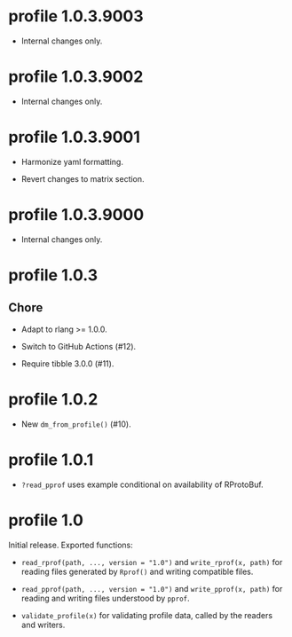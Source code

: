 <!-- NEWS.md is maintained by https://fledge.cynkra.com, contributors should not edit this file -->

# profile 1.0.3.9003

- Internal changes only.


# profile 1.0.3.9002

- Internal changes only.


# profile 1.0.3.9001

- Harmonize yaml formatting.

- Revert changes to matrix section.


# profile 1.0.3.9000

- Internal changes only.


# profile 1.0.3

## Chore

- Adapt to rlang >= 1.0.0.

- Switch to GitHub Actions (#12).

- Require tibble 3.0.0 (#11).


# profile 1.0.2

- New `dm_from_profile()` (#10).


# profile 1.0.1

- `?read_pprof` uses example conditional on availability of RProtoBuf.

# profile 1.0

Initial release. Exported functions:

- `read_rprof(path, ..., version = "1.0")` and `write_rprof(x, path)` for reading files generated by `Rprof()` and writing compatible files.

- `read_pprof(path, ..., version = "1.0")` and `write_pprof(x, path)` for reading and writing files understood by `pprof`.

- `validate_profile(x)` for validating profile data, called by the readers and writers.
